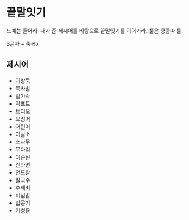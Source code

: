 # 끝말잇기

노예는 들어라. 내가 준 제시어를 바탕으로 끝말잇기를 이어가라. 룰은 쿵쿵따 룰.

3글자 + 중복x



## 제시어

* 이상묵
* 묵사발
* 발가락
* 락포트
* 트리오
* 오징어
* 어린이
* 이발소
* 소나무
* 무다리
* 이순신
* 신라면
* 면도칼
* 칼국수
* 수제비
* 비빔밥
* 밥공기
* 기성용
